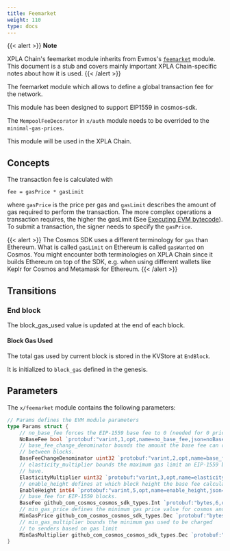 ```yaml
---
title: Feemarket
weight: 110
type: docs
---
```


{{< alert >}}
**Note**

XPLA Chain's feemarket module inherits from Evmos's [`feemarket`](https://docs.evmos.org/protocol/modules/feemarket) module. This document is a stub and covers mainly important XPLA Chain-specific notes about how it is used.
{{< /alert >}}

The feemarket module which allows to define a global transaction fee for the network.

This module has been designed to support EIP1559 in cosmos-sdk.

The `MempoolFeeDecorator` in `x/auth` module needs to be overrided to the `minimal-gas-prices`.

This module will be used in the XPLA Chain.

## Concepts

The transaction fee is calculated with

```
fee = gasPrice * gasLimit
```

where `gasPrice` is the price per gas and `gasLimit` describes the amount of gas required to perform the transaction.
The more complex operations a transaction requires, the higher the gasLimit (See [Executing EVM bytecode](https://docs.evmos.org/protocol/modules/evm#concepts)).
To submit a transaction, the signer needs to specify the `gasPrice`.

{{< alert >}}
The Cosmos SDK uses a different terminology for `gas` than Ethereum.
What is called `gasLimit` on Ethereum is called `gasWanted` on Cosmos.
You might encounter both terminologies on XPLA Chain since it builds Ethereum on top of the SDK,
e.g. when using different wallets like Keplr for Cosmos and Metamask for Ethereum.
{{< /alert >}}

## Transitions

### End block

The block_gas_used value is updated at the end of each block.

#### Block Gas Used

The total gas used by current block is stored in the KVStore at `EndBlock`.

It is initialized to `block_gas` defined in the genesis.

## Parameters

The `x/feemarket` module contains the following parameters:

```go
// Params defines the EVM module parameters
type Params struct {
	// no_base_fee forces the EIP-1559 base fee to 0 (needed for 0 price calls)
	NoBaseFee bool `protobuf:"varint,1,opt,name=no_base_fee,json=noBaseFee,proto3" json:"no_base_fee,omitempty"`
	// base_fee_change_denominator bounds the amount the base fee can change
	// between blocks.
	BaseFeeChangeDenominator uint32 `protobuf:"varint,2,opt,name=base_fee_change_denominator,json=baseFeeChangeDenominator,proto3" json:"base_fee_change_denominator,omitempty"`
	// elasticity_multiplier bounds the maximum gas limit an EIP-1559 block may
	// have.
	ElasticityMultiplier uint32 `protobuf:"varint,3,opt,name=elasticity_multiplier,json=elasticityMultiplier,proto3" json:"elasticity_multiplier,omitempty"`
	// enable_height defines at which block height the base fee calculation is enabled.
	EnableHeight int64 `protobuf:"varint,5,opt,name=enable_height,json=enableHeight,proto3" json:"enable_height,omitempty"`
	// base_fee for EIP-1559 blocks.
	BaseFee github_com_cosmos_cosmos_sdk_types.Int `protobuf:"bytes,6,opt,name=base_fee,json=baseFee,proto3,customtype=github.com/cosmos/cosmos-sdk/types.Int" json:"base_fee"`
	// min_gas_price defines the minimum gas price value for cosmos and eth transactions
	MinGasPrice github_com_cosmos_cosmos_sdk_types.Dec `protobuf:"bytes,7,opt,name=min_gas_price,json=minGasPrice,proto3,customtype=github.com/cosmos/cosmos-sdk/types.Dec" json:"min_gas_price"`
	// min_gas_multiplier bounds the minimum gas used to be charged
	// to senders based on gas limit
	MinGasMultiplier github_com_cosmos_cosmos_sdk_types.Dec `protobuf:"bytes,8,opt,name=min_gas_multiplier,json=minGasMultiplier,proto3,customtype=github.com/cosmos/cosmos-sdk/types.Dec" json:"min_gas_multiplier"`
}
```
